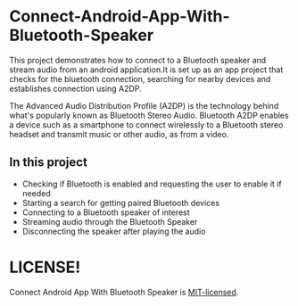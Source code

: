 # Connect-Android-App-With-Bluetooth-Speaker
This project demonstrates how to connect to a Bluetooth speaker and stream audio from an android application.It is set up as an app project that checks for the bluetooth connection, searching for nearby devices and establishes connection using A2DP.

The Advanced Audio Distribution Profile (A2DP) is the technology behind what's popularly known as Bluetooth Stereo Audio. Bluetooth A2DP enables a device such as a smartphone to connect wirelessly to a Bluetooth stereo headset and transmit music or other audio, as from a video.

## In this project
* Checking if Bluetooth is enabled and requesting the user to enable it if needed
* Starting a search for getting paired Bluetooth devices
* Connecting to a Bluetooth speaker of interest
* Streaming audio through the Bluetooth Speaker
* Disconnecting the speaker after playing the audio

# LICENSE!
Connect Android App With Bluetooth Speaker is [MIT-licensed](https://github.com/Mindinventory/Connect-Android-App-With-Bluetooth-Speaker/blob/master/LICENSE).
